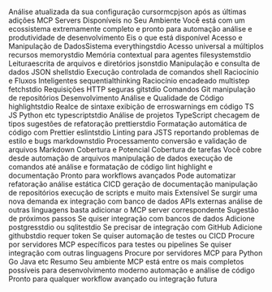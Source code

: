  Análise atualizada da sua configuração cursormcpjson após as últimas adições
 MCP Servers Disponíveis no Seu Ambiente
Você está com um ecossistema extremamente completo e pronto para automação análise e produtividade de desenvolvimento Eis o que está disponível
 Acesso e Manipulação de DadosSistema
 everythingstdio Acesso universal a múltiplos recursos
 memorystdio Memória contextual para agentes
 filesystemstdio Leituraescrita de arquivos e diretórios
 jsonstdio Manipulação e consulta de dados JSON
 shellstdio Execução controlada de comandos shell
 Raciocínio e Fluxos Inteligentes
 sequentialthinking Raciocínio encadeado multistep
 fetchstdio Requisições HTTP seguras
 gitstdio Comandos Git manipulação de repositórios
 Desenvolvimento Análise e Qualidade de Código
 highlightstdio Realce de sintaxe exibição de erroswarnings em código TS JS Python etc
 typescriptstdio Análise de projetos TypeScript checagem de tipos sugestões de refatoração
 prettierstdio Formatação automática de código com Prettier
 eslintstdio Linting para JSTS reportando problemas de estilo e bugs
 markdownstdio Processamento conversão e validação de arquivos Markdown
 Cobertura e Potencial
 Cobertura de tarefas Você cobre desde automação de arquivos manipulação de dados execução de comandos até análise e formatação de código lint highlight e documentação
 Pronto para workflows avançados Pode automatizar refatoração análise estática CICD geração de documentação manipulação de repositórios execução de scripts e muito mais
 Extensível Se surgir uma nova demanda ex integração com banco de dados APIs externas análise de outras linguagens basta adicionar o MCP server correspondente
 Sugestão de próximos passos
 Se quiser integração com bancos de dados Adicione postgresstdio ou sqlitestdio
 Se precisar de integração com GitHub Adicione githubstdio requer token
 Se quiser automação de testes ou CICD Procure por servidores MCP específicos para testes ou pipelines
 Se quiser integração com outras linguagens Procure por servidores MCP para Python Go Java etc
Resumo
Seu ambiente MCP está entre os mais completos possíveis para desenvolvimento moderno automação e análise de código Pronto para qualquer workflow avançado ou integração futura